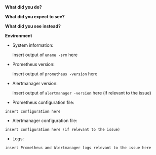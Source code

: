 **What did you do?**

**What did you expect to see?**

**What did you see instead?**

**Environment**

* System information:

	insert output of `uname -srm` here

* Prometheus version: 

	insert output of `prometheus -version` here

* Alertmanager version:

	insert output of `alertmanager -version` here (if relevant to the issue)

* Prometheus configuration file:
```
insert configuration here
```

* Alertmanager configuration file:
```
insert configuration here (if relevant to the issue)
```

* Logs:
```
insert Prometheus and Alertmanager logs relevant to the issue here
```
